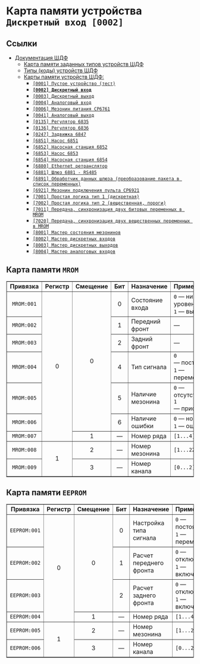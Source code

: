 # Карта памяти устройства `Дискретный вход [0002]`

## Ссылки

- [Документация ШДФ](/shdf/)
  - [Карта памяти заданных типов устройств ШДФ](/shdf/devices-map.md)
  - [Типы (коды) устройств ШДФ](/shdf/device-types.md)
  - [Карты памяти устройств ШДФ:](/shdf/maps/)
    - [`[0001] Пустое устройство (тест)`](/shdf/maps/[0001]%20empty.md)
    - [**`[0002] Дискретный вход`**](/shdf/maps/[0002]%20di.md)
    - [`[0003] Дискретный выход`](/shdf/maps/[0003]%20do.md)
    - [`[0004] Аналоговый вход`](/shdf/maps/[0004]%20ai.md)
    - [`[0006] Мезонин питания СР6761`](/shdf/maps/[0006]%20pu.md)
    - [`[0041] Аналоговый выход`](/shdf/maps/[0041]%20ao.md)
    - [`[0135] Регулятор 6835`](/shdf/maps/[0135]%20reg.md)
    - [`[0136] Регулятор 6836`](/shdf/maps/[0136]%20reg.md)
    - [`[0247] Задвижка 6847`](/shdf/maps/[0247]%20valve.md)
    - [`[6851] Насос 6851`](/shdf/maps/[6851]%20pump.md)
    - [`[6852] Насосная станция 6852`](/shdf/maps/[6852]%20ps.md)
    - [`[6853] Насос 6853`](/shdf/maps/pump%20[6853]%20.md)
    - [`[6854] Насосная станция 6854`](/shdf/maps/[6854]%20ps.md)
    - [`[6880] Ethernet ретранслятор`](/shdf/maps/[6880]%20ethernet.md)
    - [`[6881] Шлюз 6881 - RS485`](/shdf/maps/[6881]%20gate.md)
    - [`[6891] Обработчик данных шлюза (преобразование пакета в список переменных)`](/shdf/maps/[6891]%20gate.md)
    - [`[6921] Мезонин подключения пульта СР6921`](/shdf/maps/[6921]%20rc.md)
    - [`[7001] Простая логика тип 1 (дискретная)`](/shdf/maps/[7001]%20logic.md)
    - [`[7002] Простая логика тип 2 (вещественная, пороги)`](/shdf/maps/[7002]%20logic.md)
    - [`[7011] Передача, синхронизация двух битовых переменных в MROM`](/shdf/maps/[7011]%20sync.md)
    - [`[7020] Передача, синхронизация двух вещественных переменных в MROM`](/shdf/maps/[7020]%20sync.md)
    - [`[8001] Мастер состояния мезонинов`](/shdf/maps/[80001]%20mezo%20master.md)
    - [`[8002] Мастер дискретных входов`](/shdf/maps/[8002]%20mdi.md)
    - [`[8003] Мастер дискретных выходов`](/shdf/maps/[8003]%20mdo.md)
    - [`[8004] Мастер аналоговых входов`](/shdf/maps/[8004]%20mai.md)

## Карта памяти `MROM`

<table summary="Карта памяти `MROM`" border="1">
    <tbody valign="center" align="center">
        <tr>
            <td><strong>Привязка</strong></td>
            <td><strong>Регистр</strong></td>
            <td><strong>Смещение</strong></td>
            <td><strong>Бит</strong></td>
            <td align="left"><strong>Назначение</strong></td>
            <td align="left"><strong>Примечание</strong></td>
        </tr>
        <tr>
            <td><code>MROM:001</code></td>
            <td rowspan="7">0</td>
            <td rowspan="6">0</td>
            <td>0</td>
            <td align="left">Состояние входа</td>
            <td align="left"><code>0</code> — низкий уровень,<br><code>1</code> — высокий</td>
        </tr>
        <tr>
            <td><code>MROM:002</code></td>
            <td>1</td>
            <td align="left">Передний фронт</td>
            <td align="left">—</td>
        </tr>
        <tr>
            <td><code>MROM:003</code></td>
            <td>2</td>
            <td align="left">Задний фронт</td>
            <td align="left">—</td>
        </tr>
        <tr>
            <td><code>MROM:004</code></td>
            <td>4</td>
            <td align="left">Тип сигнала</td>
            <td align="left"><code>0</code> — постоянный,<br><code>1</code> — переменный</td>
        </tr>
        <tr>
            <td><code>MROM:005</code></td>
            <td>5</td>
            <td align="left">Наличие мезонина</td>
            <td align="left"><code>0</code> — отсутствует,<br><code>1</code> — присутствует</td>
        </tr>
        <tr>
            <td><code>MROM:006</code></td>
            <td>6</td>
            <td align="left">Наличие ошибки</td>
            <td align="left"><code>0</code> — норма,<br><code>1</code> — ошибка</td>
        </tr>
        <tr>
            <td><code>MROM:007</code></td>
            <td>1</td>
            <td>—</td>
            <td align="left">Номер ряда</td>
            <td align="left"><code>[1...4]</code></td>
        </tr>
        <tr>
            <td><code>MROM:008</code></td>
            <td rowspan="2">1</td>
            <td>2</td>
            <td>—</td>
            <td align="left">Номер мезонина</td>
            <td align="left"><code>[1...22]</code></td>
        </tr>
        <tr>
            <td><code>MROM:009</code></td>
            <td>3</td>
            <td>—</td>
            <td align="left">Номер канала</td>
            <td align="left"><code>[0...2]</code></td>
        </tr>
    </tbody>
</table>

## Карта памяти `EEPROM`

<table summary="Карта памяти `EEPROM`" border="1">
    <tbody valign="center" align="center">
        <tr>
            <td><strong>Привязка</strong></td>
            <td><strong>Регистр</strong></td>
            <td><strong>Смещение</strong></td>
            <td><strong>Бит</strong></td>
            <td align="left"><strong>Назначение</strong></td>
            <td align="left"><strong>Примечание</strong></td>
        </tr>
        <tr>
            <td><code>EEPROM:001</code></td>
            <td rowspan="4">0</td>
            <td rowspan="3">0</td>
            <td>0</td>
            <td align="left">Настройка типа сигнала </td>
            <td align="left"><code>0</code> — постоянное,<br><code>1</code> — переменное</td>
        </tr>
        <tr>
            <td><code>EEPROM:002</code></td>
            <td>1</td>
            <td align="left">Расчет переднего фронта</td>
            <td align="left"><code>0</code> — отключено,<br><code>1</code> — включено</td>
        </tr>
        <tr>
            <td><code>EEPROM:003</code></td>
            <td>2</td>
            <td align="left">Расчет заднего фронта</td>
            <td align="left"><code>0</code> — отключено,<br><code>1</code> — включено</td>
        </tr>
        <tr>
            <td><code>EEPROM:004</code></td>
            <td>1</td>
            <td>—</td>
            <td align="left">Номер ряда</td>
            <td align="left"><code>[1...4]</code></td>
        </tr>
        <tr>
            <td><code>EEPROM:005</code></td>
            <td rowspan="2">1</td>
            <td>2</td>
            <td>—</td>
            <td align="left">Номер мезонина</td>
            <td align="left"><code>[1...22]</code></td>
        </tr>
        <tr>
            <td><code>EEPROM:006</code></td>
            <td>3</td>
            <td>—</td>
            <td align="left">Номер канала</td>
            <td align="left"><code>[0...2]</code></td>
        </tr>
    </tbody>
</table>
